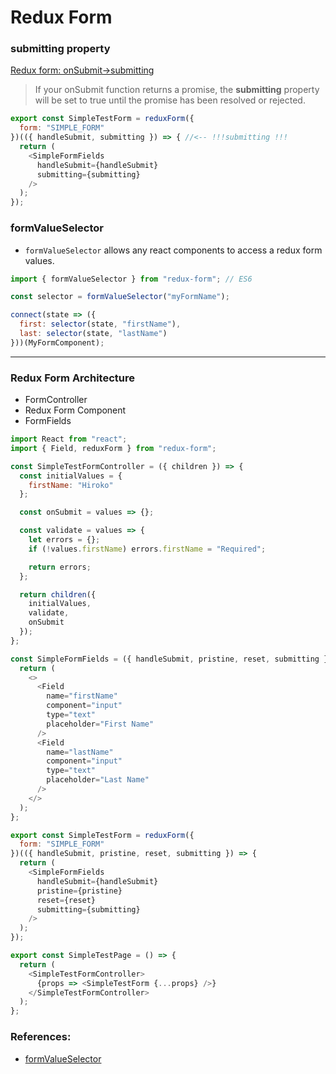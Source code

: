 # Redux Form

### submitting property

[Redux form: onSubmit->submitting](https://redux-form.com/8.3.0/docs/api/reduxform.md/#-code-onsubmit-function-code-optional-)
>If your onSubmit function returns a promise, the **submitting** property will be set to true until the promise has been resolved or rejected.

```js
export const SimpleTestForm = reduxForm({
  form: "SIMPLE_FORM"
})(({ handleSubmit, submitting }) => { //<-- !!!submitting !!!
  return (
    <SimpleFormFields
      handleSubmit={handleSubmit}
      submitting={submitting}
    />
  );
});
```

### formValueSelector

- `formValueSelector` allows any react components to access a redux form values.

```js
import { formValueSelector } from "redux-form"; // ES6

const selector = formValueSelector("myFormName");

connect(state => ({
  first: selector(state, "firstName"),
  last: selector(state, "lastName")
}))(MyFormComponent);
```

<hr />

### Redux Form Architecture

- FormController
- Redux Form Component
- FormFields

```js
import React from "react";
import { Field, reduxForm } from "redux-form";

const SimpleTestFormController = ({ children }) => {
  const initialValues = {
    firstName: "Hiroko"
  };

  const onSubmit = values => {};

  const validate = values => {
    let errors = {};
    if (!values.firstName) errors.firstName = "Required";

    return errors;
  };

  return children({
    initialValues,
    validate,
    onSubmit
  });
};
```

```js
const SimpleFormFields = ({ handleSubmit, pristine, reset, submitting }) => {
  return (
    <>
      <Field
        name="firstName"
        component="input"
        type="text"
        placeholder="First Name"
      />
      <Field
        name="lastName"
        component="input"
        type="text"
        placeholder="Last Name"
      />
    </>
  );
};
```

```js
export const SimpleTestForm = reduxForm({
  form: "SIMPLE_FORM"
})(({ handleSubmit, pristine, reset, submitting }) => {
  return (
    <SimpleFormFields
      handleSubmit={handleSubmit}
      pristine={pristine}
      reset={reset}
      submitting={submitting}
    />
  );
});

export const SimpleTestPage = () => {
  return (
    <SimpleTestFormController>
      {props => <SimpleTestForm {...props} />}
    </SimpleTestFormController>
  );
};
```

### References:

- [formValueSelector](https://redux-form.com/8.2.2/docs/api/formvalueselector.md/)
